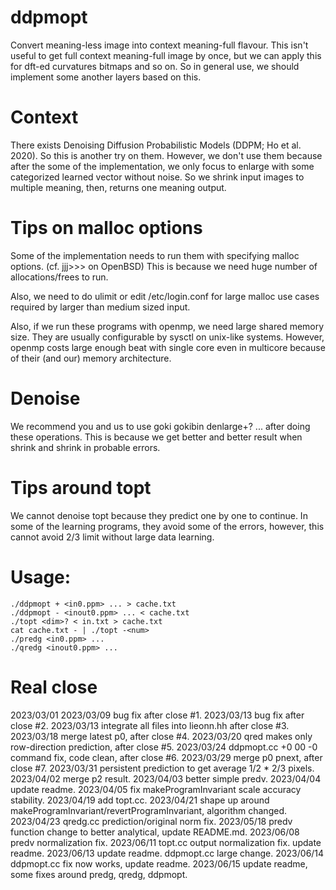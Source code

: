 # ddpmopt
Convert meaning-less image into context meaning-full flavour.
This isn't useful to get full context meaning-full image by once, but we can apply this for dft-ed curvatures bitmaps and so on. So in general use, we should implement some another layers based on this.

# Context
There exists Denoising Diffusion Probabilistic Models (DDPM; Ho et al. 2020). So this is another try on them.
However, we don't use them because after the some of the implementation, we only focus to enlarge with some categorized learned vector without noise. So we shrink input images to multiple meaning, then, returns one meaning output.

# Tips on malloc options
Some of the implementation needs to run them with specifying malloc options.
(cf. jjj&gt;&gt;&gt; on OpenBSD)
This is because we need huge number of allocations/frees to run.

Also, we need to do ulimit or edit /etc/login.conf for large malloc use cases required by larger than medium sized input.

Also, if we run these programs with openmp, we need large shared memory size.
They are usually configurable by sysctl on unix-like systems.
However, openmp costs large enough beat with single core even in multicore because of their (and our) memory architecture.

# Denoise
We recommend you and us to use goki gokibin denlarge+? ... after doing these operations.
This is because we get better and better result when shrink and shrink in probable errors.

# Tips around topt
We cannot denoise topt because they predict one by one to continue.
In some of the learning programs, they avoid some of the errors, however, this cannot avoid 2/3 limit without large data learning.

# Usage:
    ./ddpmopt + <in0.ppm> ... > cache.txt
    ./ddpmopt - <inout0.ppm> ... < cache.txt
    ./topt <dim>? < in.txt > cache.txt
    cat cache.txt - | ./topt -<num>
    ./predg <in0.ppm> ...
    ./qredg <inout0.ppm> ...

# Real close
2023/03/01
2023/03/09 bug fix after close #1.
2023/03/13 bug fix after close #2.
2023/03/13 integrate all files into lieonn.hh after close #3.
2023/03/18 merge latest p0, after close #4.
2023/03/20 qred makes only row-direction prediction, after close #5.
2023/03/24 ddpmopt.cc +0 00 -0 command fix, code clean, after close #6.
2023/03/29 merge p0 pnext, after close #7.
2023/03/31 persistent prediction to get average 1/2 * 2/3 pixels.
2023/04/02 merge p2 result.
2023/04/03 better simple predv.
2023/04/04 update readme.
2023/04/05 fix makeProgramInvariant scale accuracy stability.
2023/04/19 add topt.cc.
2023/04/21 shape up around makeProgramInvariant/revertProgramInvariant, algorithm changed.
2023/04/23 qredg.cc prediction/original norm fix.
2023/05/18 predv function change to better analytical, update README.md.
2023/06/08 predv normalization fix.
2023/06/11 topt.cc output normalization fix. update readme.
2023/06/13 update readme. ddpmopt.cc large change.
2023/06/14 ddpmopt.cc fix now works, update readme.
2023/06/15 update readme, some fixes around predg, qredg, ddpmopt.

